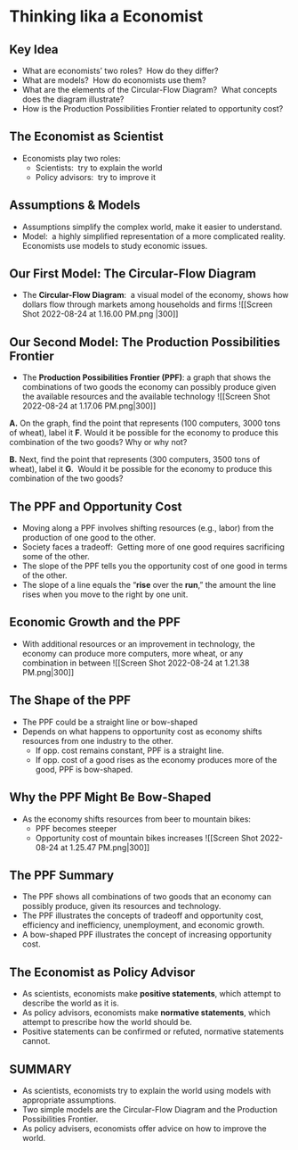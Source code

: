 # Thinking lika a Economist

## Key Idea
- What are economists’ two roles?  How do they differ? 
- What are models?  How do economists use them?
- What are the elements of the Circular-Flow Diagram?  What concepts does the diagram illustrate?  
- How is the Production Possibilities Frontier related to opportunity cost?

## The Economist as Scientist
- Economists play two roles:
	- Scientists:  try to explain the world
	- Policy advisors:  try to improve it

## Assumptions & Models
- Assumptions simplify the complex world, make it easier to understand.  
- Model:  a highly simplified representation of a more complicated reality.   Economists use models to study economic issues.  

## Our First Model: The Circular-Flow Diagram
- The **Circular-Flow Diagram**:  a visual model of the economy, shows how dollars flow through markets among households and firms
 ![[Screen Shot 2022-08-24 at 1.16.00 PM.png |300]]

## **Our Second Model:** **The Production Possibilities Frontier**
- The **Production Possibilities Frontier (PPF)**:  a graph that shows the combinations of  two goods the economy can possibly produce given the available resources and the available technology
![[Screen Shot 2022-08-24 at 1.17.06 PM.png|300]]

**A.** On the graph, find the point that represents (100 computers, 3000 tons of wheat), label it **F**. Would it be possible for the economy to produce this combination of the two goods? Why or why not?  

**B.** Next, find the point that represents (300 computers, 3500 tons of wheat), label it **G**.  Would it be possible for the economy to produce this combination of the two goods?

## The PPF and Opportunity Cost
- Moving along a PPF involves shifting resources (e.g., labor) from the production of one good to the other.   
- Society faces a tradeoff:  Getting more of one good requires sacrificing some of the other.  
- The slope of the PPF tells you the opportunity cost of one good in terms of the other. 
- The slope of a line equals the  “**rise** over the **run**,” the amount the line rises when you move to the right by one unit.

## Economic Growth and the PPF
- With additional resources or an improvement in technology, the economy can produce more computers, more wheat, or any combination in between
![[Screen Shot 2022-08-24 at 1.21.38 PM.png|300]]

## The Shape of the PPF
- The PPF could be a straight line or bow-shaped 
- Depends on what happens to opportunity cost as economy shifts resources from one industry to the other.
	- If opp. cost remains constant, PPF is a straight line.  
	- If opp. cost of a good rises as the economy produces more of the good, PPF is bow-shaped.  
## Why the PPF Might Be Bow-Shaped
- As the economy shifts resources from beer to mountain bikes:
	- PPF becomes steeper
	- Opportunity cost of mountain bikes increases
![[Screen Shot 2022-08-24 at 1.25.47 PM.png|300]]
## The PPF Summary
- The PPF shows all combinations of two goods that an economy can possibly produce,  given its resources and technology. 
- The PPF illustrates the concepts of tradeoff and opportunity cost,  
efficiency and inefficiency, unemployment, and economic growth.
- A bow-shaped PPF illustrates the concept of increasing opportunity cost.
## The Economist as Policy Advisor
- As scientists, economists make **positive statements**, which attempt to describe the world as it is.
- As policy advisors, economists make **normative statements**, which attempt to prescribe how the world should be.  
- Positive statements can be confirmed or refuted, normative statements cannot. 
## **SUMMARY**
- As scientists, economists try to explain the world using models with appropriate assumptions.  
- Two simple models are the Circular-Flow Diagram and the Production Possibilities Frontier. 
- As policy advisers, economists offer advice on how to improve the world.